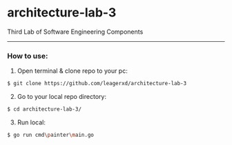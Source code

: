 # architecture-lab-3
Third Lab of Software Engineering Components

---

### How to use:
1. Open terminal & clone repo to your pc:
```bash
$ git clone https://github.com/leagerxd/architecture-lab-3 
```
2. Go to your local repo directory:
```bash
$ cd architecture-lab-3/
```
3. Run local:
```bash
$ go run cmd\painter\main.go
```
